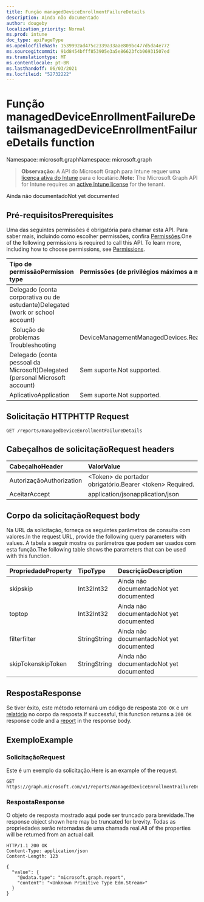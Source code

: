 ```yaml
---
title: Função managedDeviceEnrollmentFailureDetails
description: Ainda não documentado
author: dougeby
localization_priority: Normal
ms.prod: intune
doc_type: apiPageType
ms.openlocfilehash: 1539992ad475c2339a33aae809bc477d5da4e772
ms.sourcegitcommit: 91d8454bfff853905e3a5e86623fcb06931507ed
ms.translationtype: MT
ms.contentlocale: pt-BR
ms.lasthandoff: 06/03/2021
ms.locfileid: "52732222"
---
```

# <a name="manageddeviceenrollmentfailuredetails-function"></a><span data-ttu-id="197ed-103">Função managedDeviceEnrollmentFailureDetails</span><span class="sxs-lookup"><span data-stu-id="197ed-103">managedDeviceEnrollmentFailureDetails function</span></span>

<span data-ttu-id="197ed-104">Namespace: microsoft.graph</span><span class="sxs-lookup"><span data-stu-id="197ed-104">Namespace: microsoft.graph</span></span>

> <span data-ttu-id="197ed-105">**Observação:** A API do Microsoft Graph para Intune requer uma [licença ativa do Intune](https://go.microsoft.com/fwlink/?linkid=839381) para o locatário.</span><span class="sxs-lookup"><span data-stu-id="197ed-105">**Note:** The Microsoft Graph API for Intune requires an [active Intune license](https://go.microsoft.com/fwlink/?linkid=839381) for the tenant.</span></span>

<span data-ttu-id="197ed-106">Ainda não documentado</span><span class="sxs-lookup"><span data-stu-id="197ed-106">Not yet documented</span></span>

## <a name="prerequisites"></a><span data-ttu-id="197ed-107">Pré-requisitos</span><span class="sxs-lookup"><span data-stu-id="197ed-107">Prerequisites</span></span>
<span data-ttu-id="197ed-p101">Uma das seguintes permissões é obrigatória para chamar esta API. Para saber mais, incluindo como escolher permissões, confira [Permissões](/graph/permissions-reference).</span><span class="sxs-lookup"><span data-stu-id="197ed-p101">One of the following permissions is required to call this API. To learn more, including how to choose permissions, see [Permissions](/graph/permissions-reference).</span></span>

|<span data-ttu-id="197ed-110">Tipo de permissão</span><span class="sxs-lookup"><span data-stu-id="197ed-110">Permission type</span></span>|<span data-ttu-id="197ed-111">Permissões (de privilégios máximos a mínimos)</span><span class="sxs-lookup"><span data-stu-id="197ed-111">Permissions (from most to least privileged)</span></span>|
|:---|:---|
|<span data-ttu-id="197ed-112">Delegado (conta corporativa ou de estudante)</span><span class="sxs-lookup"><span data-stu-id="197ed-112">Delegated (work or school account)</span></span>||
| <span data-ttu-id="197ed-113">&nbsp;&nbsp;Solução de problemas</span><span class="sxs-lookup"><span data-stu-id="197ed-113">&nbsp; &nbsp; Troubleshooting</span></span> | <span data-ttu-id="197ed-114">DeviceManagementManagedDevices.ReadWrite.All</span><span class="sxs-lookup"><span data-stu-id="197ed-114">DeviceManagementManagedDevices.ReadWrite.All</span></span>|
|<span data-ttu-id="197ed-115">Delegado (conta pessoal da Microsoft)</span><span class="sxs-lookup"><span data-stu-id="197ed-115">Delegated (personal Microsoft account)</span></span>|<span data-ttu-id="197ed-116">Sem suporte.</span><span class="sxs-lookup"><span data-stu-id="197ed-116">Not supported.</span></span>|
|<span data-ttu-id="197ed-117">Aplicativo</span><span class="sxs-lookup"><span data-stu-id="197ed-117">Application</span></span>|<span data-ttu-id="197ed-118">Sem suporte.</span><span class="sxs-lookup"><span data-stu-id="197ed-118">Not supported.</span></span>|

## <a name="http-request"></a><span data-ttu-id="197ed-119">Solicitação HTTP</span><span class="sxs-lookup"><span data-stu-id="197ed-119">HTTP Request</span></span>
<!-- {
  "blockType": "ignored"
}
-->
``` http
GET /reports/managedDeviceEnrollmentFailureDetails
```

## <a name="request-headers"></a><span data-ttu-id="197ed-120">Cabeçalhos de solicitação</span><span class="sxs-lookup"><span data-stu-id="197ed-120">Request headers</span></span>
|<span data-ttu-id="197ed-121">Cabeçalho</span><span class="sxs-lookup"><span data-stu-id="197ed-121">Header</span></span>|<span data-ttu-id="197ed-122">Valor</span><span class="sxs-lookup"><span data-stu-id="197ed-122">Value</span></span>|
|:---|:---|
|<span data-ttu-id="197ed-123">Autorização</span><span class="sxs-lookup"><span data-stu-id="197ed-123">Authorization</span></span>|<span data-ttu-id="197ed-124">&lt;Token&gt; de portador obrigatório.</span><span class="sxs-lookup"><span data-stu-id="197ed-124">Bearer &lt;token&gt; Required.</span></span>|
|<span data-ttu-id="197ed-125">Aceitar</span><span class="sxs-lookup"><span data-stu-id="197ed-125">Accept</span></span>|<span data-ttu-id="197ed-126">application/json</span><span class="sxs-lookup"><span data-stu-id="197ed-126">application/json</span></span>|

## <a name="request-body"></a><span data-ttu-id="197ed-127">Corpo da solicitação</span><span class="sxs-lookup"><span data-stu-id="197ed-127">Request body</span></span>
<span data-ttu-id="197ed-128">Na URL da solicitação, forneça os seguintes parâmetros de consulta com valores.</span><span class="sxs-lookup"><span data-stu-id="197ed-128">In the request URL, provide the following query parameters with values.</span></span>
<span data-ttu-id="197ed-129">A tabela a seguir mostra os parâmetros que podem ser usados com esta função.</span><span class="sxs-lookup"><span data-stu-id="197ed-129">The following table shows the parameters that can be used with this function.</span></span>

|<span data-ttu-id="197ed-130">Propriedade</span><span class="sxs-lookup"><span data-stu-id="197ed-130">Property</span></span>|<span data-ttu-id="197ed-131">Tipo</span><span class="sxs-lookup"><span data-stu-id="197ed-131">Type</span></span>|<span data-ttu-id="197ed-132">Descrição</span><span class="sxs-lookup"><span data-stu-id="197ed-132">Description</span></span>|
|:---|:---|:---|
|<span data-ttu-id="197ed-133">skip</span><span class="sxs-lookup"><span data-stu-id="197ed-133">skip</span></span>|<span data-ttu-id="197ed-134">Int32</span><span class="sxs-lookup"><span data-stu-id="197ed-134">Int32</span></span>|<span data-ttu-id="197ed-135">Ainda não documentado</span><span class="sxs-lookup"><span data-stu-id="197ed-135">Not yet documented</span></span>|
|<span data-ttu-id="197ed-136">top</span><span class="sxs-lookup"><span data-stu-id="197ed-136">top</span></span>|<span data-ttu-id="197ed-137">Int32</span><span class="sxs-lookup"><span data-stu-id="197ed-137">Int32</span></span>|<span data-ttu-id="197ed-138">Ainda não documentado</span><span class="sxs-lookup"><span data-stu-id="197ed-138">Not yet documented</span></span>|
|<span data-ttu-id="197ed-139">filter</span><span class="sxs-lookup"><span data-stu-id="197ed-139">filter</span></span>|<span data-ttu-id="197ed-140">String</span><span class="sxs-lookup"><span data-stu-id="197ed-140">String</span></span>|<span data-ttu-id="197ed-141">Ainda não documentado</span><span class="sxs-lookup"><span data-stu-id="197ed-141">Not yet documented</span></span>|
|<span data-ttu-id="197ed-142">skipToken</span><span class="sxs-lookup"><span data-stu-id="197ed-142">skipToken</span></span>|<span data-ttu-id="197ed-143">String</span><span class="sxs-lookup"><span data-stu-id="197ed-143">String</span></span>|<span data-ttu-id="197ed-144">Ainda não documentado</span><span class="sxs-lookup"><span data-stu-id="197ed-144">Not yet documented</span></span>|



## <a name="response"></a><span data-ttu-id="197ed-145">Resposta</span><span class="sxs-lookup"><span data-stu-id="197ed-145">Response</span></span>
<span data-ttu-id="197ed-146">Se tiver êxito, este método retornará um código de resposta `200 OK` e um [relatório](../resources/intune-shared-report.md) no corpo da resposta.</span><span class="sxs-lookup"><span data-stu-id="197ed-146">If successful, this function returns a `200 OK` response code and a [report](../resources/intune-shared-report.md) in the response body.</span></span>

## <a name="example"></a><span data-ttu-id="197ed-147">Exemplo</span><span class="sxs-lookup"><span data-stu-id="197ed-147">Example</span></span>
### <a name="request"></a><span data-ttu-id="197ed-148">Solicitação</span><span class="sxs-lookup"><span data-stu-id="197ed-148">Request</span></span>
<span data-ttu-id="197ed-149">Este é um exemplo da solicitação.</span><span class="sxs-lookup"><span data-stu-id="197ed-149">Here is an example of the request.</span></span>
``` http
GET https://graph.microsoft.com/v1/reports/managedDeviceEnrollmentFailureDetails(skip=4,top=3,filter='parameterValue',skipToken='parameterValue')
```

### <a name="response"></a><span data-ttu-id="197ed-150">Resposta</span><span class="sxs-lookup"><span data-stu-id="197ed-150">Response</span></span>
<span data-ttu-id="197ed-151">O objeto de resposta mostrado aqui pode ser truncado para brevidade.</span><span class="sxs-lookup"><span data-stu-id="197ed-151">The response object shown here may be truncated for brevity.</span></span> <span data-ttu-id="197ed-152">Todas as propriedades serão retornadas de uma chamada real.</span><span class="sxs-lookup"><span data-stu-id="197ed-152">All of the properties will be returned from an actual call.</span></span>

``` http
HTTP/1.1 200 OK
Content-Type: application/json
Content-Length: 123

{
  "value": {
    "@odata.type": "microsoft.graph.report",
    "content": "<Unknown Primitive Type Edm.Stream>"
  }
}
```











